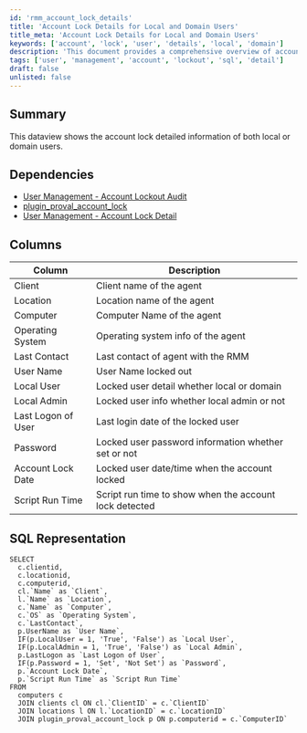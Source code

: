```yaml
---
id: 'rmm_account_lock_details'
title: 'Account Lock Details for Local and Domain Users'
title_meta: 'Account Lock Details for Local and Domain Users'
keywords: ['account', 'lock', 'user', 'details', 'local', 'domain']
description: 'This document provides a comprehensive overview of account lock details for both local and domain users, including SQL representation and relevant dependencies for effective user management.'
tags: ['user', 'management', 'account', 'lockout', 'sql', 'detail']
draft: false
unlisted: false
---
```

## Summary

This dataview shows the account lock detailed information of both local or domain users.

## Dependencies

- [User Management - Account Lockout Audit](https://proval.itglue.com/DOC-5078775-10219462)
- [plugin_proval_account_lock](https://proval.itglue.com/DOC-5078775-10220562)
- [User Management - Account Lock Detail](https://proval.itglue.com/DOC-5078775-10220563)

## Columns

| Column             | Description                                            |
| ------------------ | ------------------------------------------------------ |
| Client             | Client name of the agent                               |
| Location           | Location name of the agent                             |
| Computer           | Computer Name of the agent                             |
| Operating System   | Operating system info of the agent                     |
| Last Contact       | Last contact of agent with the RMM                     |
| User Name          | User Name locked out                                   |
| Local User         | Locked user detail whether local or domain             |
| Local Admin        | Locked user info whether local admin or not            |
| Last Logon of User | Last login date of the locked user                     |
| Password           | Locked user password information whether set or not    |
| Account Lock Date  | Locked user date/time when the account locked          |
| Script Run Time    | Script run time to show when the account lock detected |

## SQL Representation

```
SELECT 
  c.clientid, 
  c.locationid, 
  c.computerid, 
  cl.`Name` as `Client`, 
  l.`Name` as `Location`, 
  c.`Name` as `Computer`, 
  c.`OS` as `Operating System`, 
  c.`LastContact`, 
  p.UserName as `User Name`, 
  IF(p.LocalUser = 1, 'True', 'False') as `Local User`, 
  IF(p.LocalAdmin = 1, 'True', 'False') as `Local Admin`, 
  p.LastLogon as `Last Logon of User`, 
  IF(p.Password = 1, 'Set', 'Not Set') as `Password`, 
  p.`Account Lock Date`, 
  p.`Script Run Time` as `Script Run Time` 
FROM 
  computers c 
  JOIN clients cl ON cl.`ClientID` = c.`ClientID` 
  JOIN locations l ON l.`LocationID` = c.`LocationID` 
  JOIN plugin_proval_account_lock p ON p.computerid = c.`ComputerID`
```



